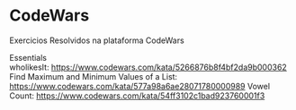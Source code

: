 # CodeWars
Exercicios Resolvidos na plataforma CodeWars

Essentials</br>
wholikesIt: https://www.codewars.com/kata/5266876b8f4bf2da9b000362
Find Maximum and Minimum Values of a List: https://www.codewars.com/kata/577a98a6ae28071780000989
Vowel Count: https://www.codewars.com/kata/54ff3102c1bad923760001f3
